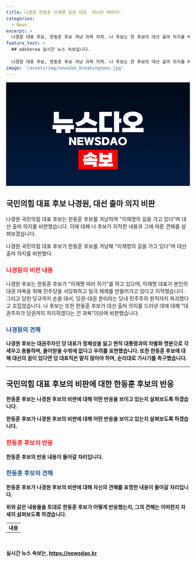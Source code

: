 ```yaml
---
title: 나경원 한동훈 이재명 당권 대권  하나만 택하라!
categories:
  - News
excerpt: >
  나경원 대표 후보, 한동훈 후보 겨냥 과욕 지적. 나 후보는 한 후보의 대선 출마 의지를 비판하며 대권 야욕과 이재명 따라하기를 비판. 또한 당규 상 당대표의 대선 출마시 내년 9월 물러나야 한다고 강조하며 국민의힘을 민주당처럼 망가뜨리는 것으로 지적. 한동훈 후보를 견제하며 대권주자 당 대표는 위험하다고 경고하고 당 대표직은 맡지 말라고 촉구함.
feature_text: >
  ## adskorea 실시간 뉴스 속보입니다.

  나경원 대표 후보, 한동훈 후보 겨냥 과욕 지적. 나 후보는 한 후보의 대선 출마 의지를 비판하며 대권 야욕과 이재명 따라하기를 비판. 또한 당규 상 당대표의 대선 출마시 내년 9월 물러나야 한다고 강조하며 국민의힘을 민주당처럼 망가뜨리는 것으로 지적. 한동훈 후보를 견제하며 대권주자 당 대표는 위험하다고 경고하고 당 대표직은 맡지 말라고 촉구함.
image: '/assets/img/newsdao_breakingnews.jpg'
---
```


<p><img src="/assets/img/newsdao_breakingnews.jpg" alt="adskorea 속보" /></p>

<h2 data-ke-size="size26">국민의힘 대표 후보 나경원, 대선 출마 의지 비판</h2>

<p>나경원 국민의힘 대표 후보는 한동훈 후보를 겨냥하여 "이재명의 길을 가고 있다"며 대선 출마 의지를 비판했습니다. 이에 대해 나 후보가 지적한 내용과 그에 따른 견해를 살펴보겠습니다.</p>

<p data-ke-size="size16">나경원 국민의힘 대표 후보가 한동훈 후보를 겨냥해 "이재명의 길을 가고 있다"며 대선 출마 의지를 비판했다.</p>

<h3><b><span style="color: #ee2323;">나경원의 비판 내용</span></b></h3>

<p>나경원 후보는 한동훈 후보가 "이재명 따라 하기"를 하고 있으며, 이재명 대표가 본인의 대권 야욕을 위해 민주당을 사당화하고 일극 체제를 만들어가고 있다고 지적했습니다. 그리고 당헌·당규까지 손을 대서, 당권-대권 분리라는 당내 민주주의 원칙까지 파괴했다고 꼬집었습니다. 나 후보는 또한 한동훈 후보가 대선 출마 의지를 드러낸 데에 대해 "대권주자가 당권까지 차지하겠다는 건 과욕"이라며 비판했습니다.</p>

<h3><b><span style="color: #1a5490;">나경원의 견해</span><b></h3>

<p>나경원 후보는 대권주자인 당 대표가 정체성을 잃고 현직 대통령과의 차별화 명분으로 각 세우고 충돌하며, 들이받을 수밖에 없다고 우려를 표현했습니다. 또한 한동훈 후보에 대해 대선의 꿈이 있다면 당 대표직은 맡지 않아야 하며, 순리대로 가시기를 촉구했습니다.</p>

<hr>

<h2 data-ke-size="size26">국민의힘 대표 후보의 비판에 대한 한동훈 후보의 반응</h2>

<p>한동훈 후보는 나경원 후보의 비판에 대해 어떤 반응을 보이고 있는지 살펴보도록 하겠습니다.</p>

<p data-ke-size="size16">한동훈 후보가 나경원 후보의 비판에 대해 어떤 반응을 보이고 있는지 살펴보도록 하겠습니다.</p>

<h3><b><span style="color: #ee2323;">한동훈 후보의 반응</span></b></h3>

<p>한동훈 후보의 반응 내용이 들어갈 자리입니다.</p>

<h3><b><span style="color: #1a5490;">한동훈 후보의 견해</span><b></h3>

<p>한동훈 후보가 나경원 후보의 비판에 대해 자신의 견해를 표명한 내용이 들어갈 자리입니다. </p>

<p>위와 같은 내용들을 토대로 한동훈 후보가 어떻게 반응했는지, 그의 견해는 어떠한지 자세히 살펴보도록 하겠습니다. </p>

<table>
  <tr>
    <td style="text-align: center; height: 17px;"><b>내용</b></td>
  </tr>
</table>

<p data-ke-size="size16">&nbsp;</p>
실시간 뉴스 속보는, <a href="https://newsdao.kr" rel="dofollow">https://newsdao.kr</a>


